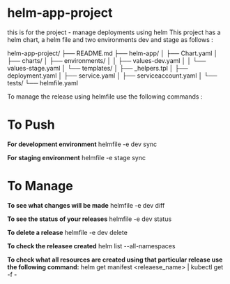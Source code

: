 # helm-app-project
this is for the project - manage deployments using helm
This project has a helm chart, a helm file and two environments dev and stage as follows : 

helm-app-project/ ├── README.md ├── helm-app/ │ ├── Chart.yaml │ ├── charts/ │ ├── environments/ │ │ ├── values-dev.yaml │ │ └── values-stage.yaml │ └── templates/ │ ├── _helpers.tpl │ ├── deployment.yaml │ ├── service.yaml │ ├── serviceaccount.yaml │ └── tests/ └── helmfile.yaml


To manage the release using helmfile use the following commands : 

# To Push
**For development environment**
helmfile -e dev sync

**For staging environment**
helmfile -e stage sync

# To Manage

**To see what changes will be made**
helmfile -e dev diff

**To see the status of your releases**
helmfile -e dev status

**To delete a release**
helmfile -e dev delete

**To check the releasee created** 
helm list --all-namespaces

**To check what all resources are created using that particular release use the following command:**
helm get manifest <releaese_name> | kubectl get -f -

